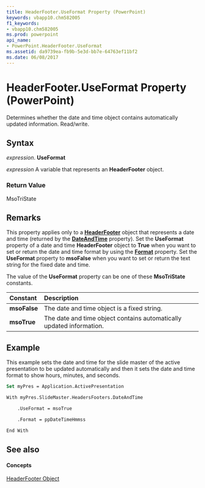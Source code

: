 ```yaml
---
title: HeaderFooter.UseFormat Property (PowerPoint)
keywords: vbapp10.chm582005
f1_keywords:
- vbapp10.chm582005
ms.prod: powerpoint
api_name:
- PowerPoint.HeaderFooter.UseFormat
ms.assetid: da9739ea-fb9b-5e3d-bb7e-64763ef11bf2
ms.date: 06/08/2017
---
```



# HeaderFooter.UseFormat Property (PowerPoint)

Determines whether the date and time object contains automatically updated information. Read/write.


## Syntax

 _expression_. **UseFormat**

 _expression_ A variable that represents an **HeaderFooter** object.


### Return Value

MsoTriState


## Remarks

This property applies only to a  **[HeaderFooter](headerfooter-object-powerpoint.md)** object that represents a date and time (returned by the **[DateAndTime](headersfooters-dateandtime-property-powerpoint.md)** property). Set the **UseFormat** property of a date and time **HeaderFooter** object to **True** when you want to set or return the date and time format by using the **[Format](headerfooter-format-property-powerpoint.md)** property. Set the **UseFormat** property to **msoFalse** when you want to set or return the text string for the fixed date and time.

The value of the  **UseFormat** property can be one of these **MsoTriState** constants.



|**Constant**|**Description**|
|:-----|:-----|
|**msoFalse**|The date and time object is a fixed string.|
|**msoTrue**| The date and time object contains automatically updated information.|

## Example

This example sets the date and time for the slide master of the active presentation to be updated automatically and then it sets the date and time format to show hours, minutes, and seconds.


```vb
Set myPres = Application.ActivePresentation

With myPres.SlideMaster.HeadersFooters.DateAndTime

    .UseFormat = msoTrue

    .Format = ppDateTimeHmmss

End With
```


## See also


#### Concepts


[HeaderFooter Object](headerfooter-object-powerpoint.md)

